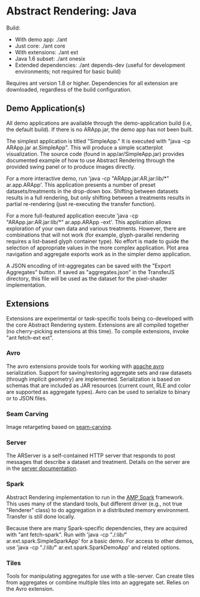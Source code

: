 Abstract Rendering: Java
======================
Build:
* With demo app: ./ant
* Just core: ./ant core
* With extensions: ./ant ext
* Java 1.6 subset: ./ant onesix
* Extended dependencies: ./ant depends-dev  (useful for development environments; not required for basic build)

Requires ant version 1.8 or higher.
Dependencies for all extension are downloaded, regardless of the build configuration.

Demo Application(s)
-----------------

All demo applications are available through the demo-application build (i.e, the default build).
If there is no ARApp.jar, the demo app has not been built.

The simplest application is titled "SimpleApp." It is executed with
"java -cp ARApp.jar ar.SimpleApp".  This will produce a simple scatterplot visualization.
The source code (found in app/ar/SimpleApp.jar) provides documented example of how
to use Abstract Rendering through the provided swing panel or to produce images directly.

For a more interactive demo, run 'java -cp "ARApp.jar:AR.jar:lib/*" ar.app.ARApp'.
This application presents a number of preset datasets/treatments in the drop-down box.
Shifting between datasets results in a full rendering, but only shifting
between a treatments results in partial re-rendering (just 
re-executing the transfer function).

For a more full-featured application execute 'java -cp "ARApp.jar:AR.jar:lib/*" ar.app.ARApp -ext'.
This application allows exploration of your own data and various treatments.
However, there are combinations that will not work (for example, glyph-parallel 
rendering requires a list-based glyph container type).  No effort is made to 
guide the selection of appropriate values in the more complex application.
Plot area navigation and aggregate exports work as in the simpler demo application.

A JSON encoding of int-aggregates can be saved with the 
"Export Aggregates" button. If saved as "aggregates.json" in 
the TransferJS directory, this file will be used as the 
dataset for the pixel-shader implementation.


Extensions
-----------

Extensions are experimental or task-specific tools being co-developed with the core
Abstract Rendering system. Extensions are all compiled together (no cherry-picking 
extensions at this time).  To compile extensions, invoke "ant fetch-ext ext".

### Avro
The avro extensions provide tools for working with [apache avro](avro.apache.org) serialization.
Support for saving/restoring aggregate sets and raw datasets (through implicit geometry) are implemented.
Serialization is based on schemas that are included as JAR resources (current count, RLE and color
are supported as aggregate types). Avro can be used to serialize to binary or to JSON files.

### Seam Carving
Image retargeting based on [seam-carving](http://en.wikipedia.org/wiki/Seam_carving).

### Server
The ARServer is a self-contained HTTP server that responds to post messages that describe
a dataset and treatment.  Details on the server are in the [server documentation](./java/ext/ar/ext/server/Readme.md).

### Spark
Abstract Rendering implementation to run in the [AMP Spark](http://spark-project.org/) framework.
This uses many of the standard tools, but different driver (e.g., not true "Renderer" class)
to do aggregation in a distributed memory environment.  Transfer is still done locally.

Because there are many Spark-specific dependencies, they are acquired with "ant fetch-spark".
Run with 'java -cp "./*:lib/*" ar.ext.spark.SimpleSparkApp' for a basic demo.  For access to
other demos, use 'java -cp "./*:lib/*" ar.ext.spark.SparkDemoApp' and related options.
 
### Tiles
Tools for manipulating aggregates for use with a tile-server.
Can create tiles from aggregates or combine multiple tiles into an aggregate set.
Relies on the Avro extension.


